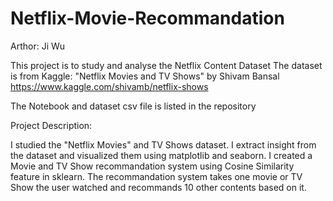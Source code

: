 # Netflix-Movie-Recommandation

Arthor: Ji Wu

This project is to study and analyse the Netflix Content Dataset
The dataset is from Kaggle: "Netflix Movies and TV Shows" by Shivam Bansal https://www.kaggle.com/shivamb/netflix-shows

The Notebook and dataset csv file is listed in the repository

Project Description:

I studied the "Netflix Movies" and TV Shows dataset. I extract insight from the dataset and visualized them using matplotlib and seaborn. 
I created a Movie and TV Show recommandation system using Cosine Similarity feature in sklearn. The recommandation system takes one movie or TV Show the user watched and recommands 10 other contents based on it.


